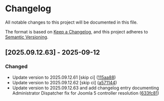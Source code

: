 # Changelog

All notable changes to this project will be documented in this file.

The format is based on [Keep a Changelog](https://keepachangelog.com/en/1.0.0/),
and this project adheres to [Semantic Versioning](https://semver.org/spec/v2.0.0.html).

## [2025.09.12.63] - 2025-09-12

### Changed

* Update version to 2025.09.12.61 [skip ci] ([115aa88](https://github.com/N6REJ/bears_aichatbot/commit/115aa88))
* Update version to 2025.09.12.62 [skip ci] ([a571144](https://github.com/N6REJ/bears_aichatbot/commit/a571144))
* Update version to 2025.09.12.63 and add changelog entry documenting Administrator Dispatcher fix for Joomla 5 controller resolution ([633fc81](https://github.com/N6REJ/bears_aichatbot/commit/633fc81))

